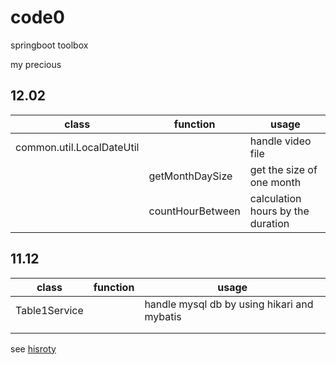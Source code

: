 # code0

springboot toolbox

my precious

## 12.02

| class                     | function         | usage                             |
| ------------------------- | ---------------- | --------------------------------- |
| common.util.LocalDateUtil |                  | handle video file                 |
|                           | getMonthDaySize  | get the size of one month         |
|                           | countHourBetween | calculation hours by the duration |

## 11.12

| class         | function | usage                                       |
| ------------- | -------- | ------------------------------------------- |
| Table1Service |          | handle mysql db by using hikari and mybatis |
|               |          |                                             |
|               |          |                                             |

see [hisroty](https://github.com/birdRun543/code0/wiki)
